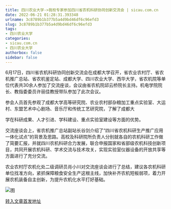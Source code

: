```yaml
---
title: 四川农业大学->我校专家参加四川省农机科研协同创新交流会 | sicau.com.cn
date: 2022-06-21 01:28:31.393348
urlname: 3c8789b1b377b5a4d9bd46df6c96efd3
slug: 3c8789b1b377b5a4d9bd46df6c96efd3
tags: 
- 四川农业大学
categories:
- sicau.com.cn
- 四川农业大学
authorbox: false
sidebar: false
---
```

6月17日，四川省农机科研协同创新交流会在成都大学召开，省农业农村厅、省农机推广总站、省农机鉴定站、成都大学、四川农业大学、西华大学，省农机院等单位代表共30余人参加了交流座谈，会议由省农机院邱云桥院长主持。机电学院院长、教指委委员许丽佳教授带队参加了此次会议。  

参会人员首先参观了成都大学高等研究院、农业农村部杂粮加工重点实验室、大运村、东盟艺术中心剧场、音乐厅和传统工艺研究院，了解了成都大
<!--more-->
学在科研成果、人才引进、学科建设、重点实验室建设等方面的优势。

交流座谈会上，省农机推广总站副站长谷剑介绍了“四川省农机科研生产推广应用一体化试点”的背景及思路。高校及科研院所负责人分别就各自的农机科研工作做了简要汇报，并就四川农机科研合力发展，联合申报国家和省部级农机科技创新项目，共同开展农机科研、学术交流与技术攻关，实现实验室仪器设备的开放共享等方面进行了充分交流。

农业农村厅农机化处二级调研员肖小川对交流座谈会进行了总结，建议各农机科研单位找准方向，紧抓保障粮食安全生产这根主线，加快补齐农机短板弱项，着力开展农机装备自主创新，为提升农机化水平打好基础。

![图](https://news.sicau.edu.cn/__local/B/01/2D/61140EDC88548A9CB77B7738C68_1E91A768_EE953.png)

[转入文章首发地址](https://news.sicau.edu.cn/info/1078/68459.htm)